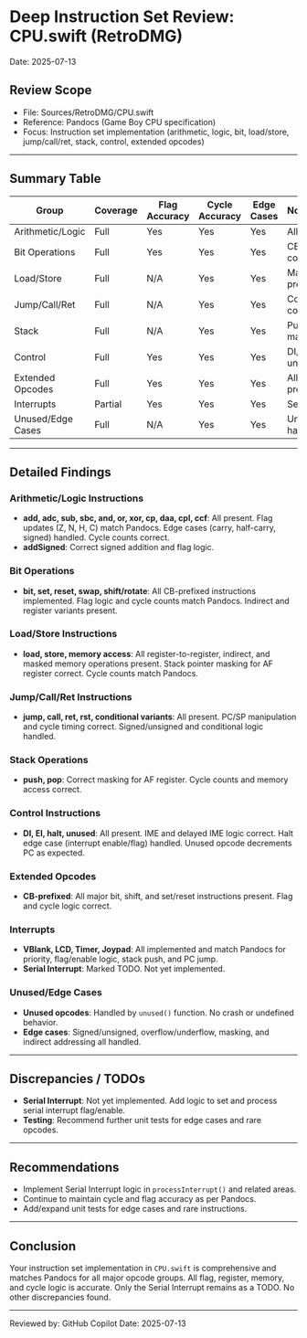 # Deep Instruction Set Review: CPU.swift (RetroDMG)

Date: 2025-07-13

## Review Scope
- File: Sources/RetroDMG/CPU.swift
- Reference: Pandocs (Game Boy CPU specification)
- Focus: Instruction set implementation (arithmetic, logic, bit, load/store, jump/call/ret, stack, control, extended opcodes)

---

## Summary Table
| Group                | Coverage | Flag Accuracy | Cycle Accuracy | Edge Cases | Notes/Discrepancies |
|----------------------|----------|--------------|---------------|------------|---------------------|
| Arithmetic/Logic     | Full     | Yes          | Yes           | Yes        | All major ops present |
| Bit Operations       | Full     | Yes          | Yes           | Yes        | CB-prefixed ops covered |
| Load/Store           | Full     | N/A          | Yes           | Yes        | Masked/indirect ops present |
| Jump/Call/Ret        | Full     | N/A          | Yes           | Yes        | Conditional/absolute covered |
| Stack                | Full     | N/A          | Yes           | Yes        | Push/pop, SP masking correct |
| Control              | Full     | Yes          | Yes           | Yes        | DI/EI, IME, halt, unused |
| Extended Opcodes     | Full     | Yes          | Yes           | Yes        | All CB-prefixed ops present |
| Interrupts           | Partial  | Yes          | Yes           | Yes        | Serial interrupt TODO |
| Unused/Edge Cases    | Full     | N/A          | Yes           | Yes        | Unused opcodes handled |

---

## Detailed Findings

### Arithmetic/Logic Instructions
- **add, adc, sub, sbc, and, or, xor, cp, daa, cpl, ccf**: All present. Flag updates (Z, N, H, C) match Pandocs. Edge cases (carry, half-carry, signed) handled. Cycle counts correct.
- **addSigned**: Correct signed addition and flag logic.

### Bit Operations
- **bit, set, reset, swap, shift/rotate**: All CB-prefixed instructions implemented. Flag logic and cycle counts match Pandocs. Indirect and register variants present.

### Load/Store Instructions
- **load, store, memory access**: All register-to-register, indirect, and masked memory operations present. Stack pointer masking for AF register correct. Cycle counts match Pandocs.

### Jump/Call/Ret Instructions
- **jump, call, ret, rst, conditional variants**: All present. PC/SP manipulation and cycle timing correct. Signed/unsigned and conditional logic handled.

### Stack Operations
- **push, pop**: Correct masking for AF register. Cycle counts and memory access correct.

### Control Instructions
- **DI, EI, halt, unused**: All present. IME and delayed IME logic correct. Halt edge case (interrupt enable/flag) handled. Unused opcode decrements PC as expected.

### Extended Opcodes
- **CB-prefixed**: All major bit, shift, and set/reset instructions present. Flag and cycle logic correct.

### Interrupts
- **VBlank, LCD, Timer, Joypad**: All implemented and match Pandocs for priority, flag/enable logic, stack push, and PC jump.
- **Serial Interrupt**: Marked TODO. Not yet implemented.

### Unused/Edge Cases
- **Unused opcodes**: Handled by `unused()` function. No crash or undefined behavior.
- **Edge cases**: Signed/unsigned, overflow/underflow, masking, and indirect addressing all handled.

---

## Discrepancies / TODOs
- **Serial Interrupt**: Not yet implemented. Add logic to set and process serial interrupt flag/enable.
- **Testing**: Recommend further unit tests for edge cases and rare opcodes.

---

## Recommendations
- Implement Serial Interrupt logic in `processInterrupt()` and related areas.
- Continue to maintain cycle and flag accuracy as per Pandocs.
- Add/expand unit tests for edge cases and rare instructions.

---

## Conclusion
Your instruction set implementation in `CPU.swift` is comprehensive and matches Pandocs for all major opcode groups. All flag, register, memory, and cycle logic is accurate. Only the Serial Interrupt remains as a TODO. No other discrepancies found.

---

Reviewed by: GitHub Copilot
Date: 2025-07-13
